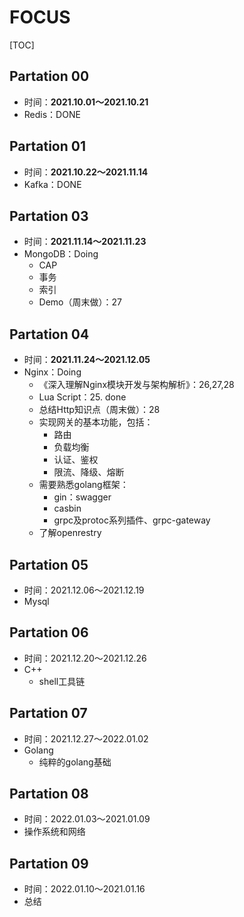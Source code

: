 # FOCUS

[TOC]

## Partation 00

- 时间：**2021.10.01～2021.10.21**
- Redis：DONE

## Partation 01

- 时间：**2021.10.22～2021.11.14**
- Kafka：DONE

## Partation 03

- 时间：**2021.11.14～2021.11.23**
- MongoDB：Doing
  - CAP
  - 事务
  - 索引
  - Demo（周末做）：27

## Partation 04

- 时间：**2021.11.24～2021.12.05**
- Nginx：Doing
  - 《深入理解Nginx模块开发与架构解析》：26,27,28
  - Lua Script：25. done
  - 总结Http知识点（周末做）：28
  - 实现网关的基本功能，包括：
    - 路由
    - 负载均衡
    - 认证、鉴权
    - 限流、降级、熔断
  - 需要熟悉golang框架：
    - gin：swagger
    - casbin
    - grpc及protoc系列插件、grpc-gateway
  - 了解openrestry

## Partation 05

- 时间：2021.12.06～2021.12.19
- Mysql

## Partation 06

- 时间：2021.12.20～2021.12.26
- C++
  - shell工具链

## Partation 07

- 时间：2021.12.27～2022.01.02
- Golang
  - 纯粹的golang基础

## Partation 08

- 时间：2022.01.03～2021.01.09
- 操作系统和网络

## Partation 09

- 时间：2022.01.10～2021.01.16
- 总结

